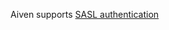Aiven supports [SASL authentication](https://aiven.io/blog/aiven-kafka-now-supports-SASL-authentication)
